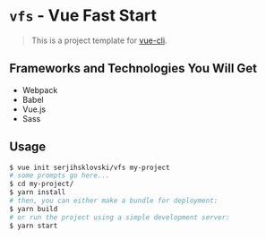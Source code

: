 # `vfs` - Vue Fast Start

> This is a project template for [vue-cli](https://github.com/vuejs/vue-cli).

## Frameworks and Technologies You Will Get

* Webpack
* Babel
* Vue.js
* Sass

## Usage

``` bash
$ vue init serjihsklovski/vfs my-project
# some prompts go here...
$ cd my-project/
$ yarn install
# then, you can either make a bundle for deployment:
$ yarn build
# or run the project using a simple development server:
$ yarn start
```
